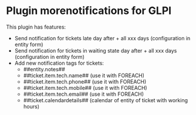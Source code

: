 # Plugin morenotifications for GLPI

This plugin has features:

* Send notification for tickets late day after + all xxx days (configuration in entity form)
* Send notification for tickets in waiting state day after + all xxx days (configuration in entity form)
* Add new notification tags for tickets:
  * ##entity.notes##
  * ##ticket.item.tech.name## (use it with FOREACH)
  * ##ticket.item.tech.phone## (use it with FOREACH)
  * ##ticket.item.tech.mobile## (use it with FOREACH)
  * ##ticket.item.tech.email## (use it with FOREACH)
  * ##ticket.calendardetails## (calendar of entity of ticket with working hours)

